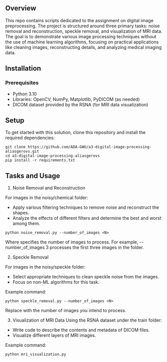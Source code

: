 ## Overview
This repo contains scripts dedicated to the assignment on digital image preprocessing. The project is structured around three primary tasks: noise removal and reconstruction, speckle removal, and visualization of MRI data. The goal is to demonstrate various image processing techniques without the use of machine learning algorithms, focusing on practical applications like cleaning images, reconstructing details, and analyzing medical imaging data.


## Installation
### Prerequisites

- Python 3.10
- Libraries: OpenCV, NumPy, Matplotlib, PyDICOM (as needed)
- DICOM dataset provided by the RSNA (for MRI data visualization)


## Setup
To get started with this solution, clone this repository and install the required dependencies:

```
git clone https://github.com/ADA-GWU/a3-digital-image-processing-aliasgerovs.git
cd a3-digital-image-processing-aliasgerovs
pip install -r requirements.txt
```

## Tasks and Usage

1. Noise Removal and Reconstruction

For images in the noisy/chemical folder:

- Apply various filtering techniques to remove noise and reconstruct the shapes.
- Analyze the effects of different filters and determine the best and worst among them.

```
python noise_removal.py --number_of_images <N>
```

Where <N> specifies the number of images to process. For example, --number_of_images 3 processes the first three images in the folder.

2. Speckle Removal

For images in the noisy/speckle folder:

- Select appropriate techniques to clean speckle noise from the images.
- Focus on non-ML algorithms for this task.

Example command:

```
python speckle_removal.py --number_of_images <N>
```

Replace <N> with the number of images you intend to process.

3. Visualization of MRI Data
Using the RSNA dataset under the train folder:

- Write code to describe the contents and metadata of DICOM files.
- Visualize different layers of MRI images.

Example command:

```
python mri_visualization.py
```


